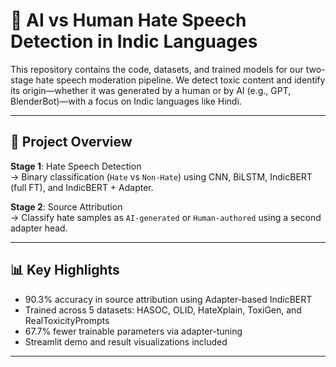 # 🧠 AI vs Human Hate Speech Detection in Indic Languages

This repository contains the code, datasets, and trained models for our two-stage hate speech moderation pipeline. We detect toxic content and identify its origin—whether it was generated by a human or by AI (e.g., GPT, BlenderBot)—with a focus on Indic languages like Hindi.

---

## 🚀 Project Overview

**Stage 1**: Hate Speech Detection  
→ Binary classification (`Hate` vs `Non-Hate`) using CNN, BiLSTM, IndicBERT (full FT), and IndicBERT + Adapter.

**Stage 2**: Source Attribution  
→ Classify hate samples as `AI-generated` or `Human-authored` using a second adapter head.

---

## 📊 Key Highlights

- 90.3% accuracy in source attribution using Adapter-based IndicBERT  
- Trained across 5 datasets: HASOC, OLID, HateXplain, ToxiGen, and RealToxicityPrompts  
- 67.7% fewer trainable parameters via adapter-tuning  
- Streamlit demo and result visualizations included

---


